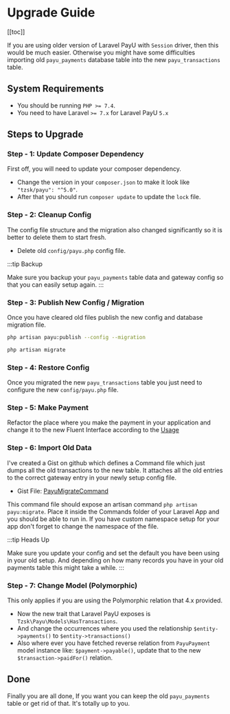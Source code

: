 # Upgrade Guide

[[toc]]

If you are using older version of Laravel PayU with `Session` driver, then this would be much easier. Otherwise you might have some difficulties importing old `payu_payments` database table into the new `payu_transactions` table.

## System Requirements

- You should be running `PHP >= 7.4`.
- You need to have Laravel `>= 7.x` for Laravel PayU `5.x`

## Steps to Upgrade

### Step - 1: Update Composer Dependency

First off, you will need to update your composer dependency. 

- Change the version in your `composer.json` to make it look like `"tzsk/payu": "^5.0"`.
- After that you should run `composer update` to update the `lock` file.

### Step - 2: Cleanup Config

The config file structure and the migration also changed significantly so it is better to delete them to start fresh.

- Delete old `config/payu.php` config file.

:::tip Backup

Make sure you backup your `payu_payments` table data and gateway config so that you can easily setup again.
:::

### Step - 3: Publish New Config / Migration

Once you have cleared old files publish the new config and database migration file.

```bash
php artisan payu:publish --config --migration

php artisan migrate
```

### Step - 4: Restore Config

Once you migrated the new `payu_transactions` table you just need to configure the new `config/payu.php` file.

### Step - 5: Make Payment

Refactor the place where you make the payment in your application and change it to the new Fluent Interface according to the [Usage](/usage)

### Step - 6: Import Old Data

I've created a Gist on github which defines a Command file which just dumps all the old transactions to the new table. It attaches all the old entries to the correct gateway entry in your newly setup config file.

- Gist File: [PayuMigrateCommand](https://github.com/tzsk)

This command file should expose an artisan command `php artisan payu:migrate`. Place it inside the Commands folder of your Laravel App and you should be able to run in. If you have custom namespace setup for your app don't forget to change the namespace of the file.

:::tip Heads Up

Make sure you update your config and set the default you have been using in your old setup. And depending on how many records you have in your old payments table this might take a while.
:::

### Step - 7: Change Model (Polymorphic)

This only applies if you are using the Polymorphic relation that 4.x provided.

- Now the new trait that Laravel PayU exposes is `Tzsk\Payu\Models\HasTransactions`.
- And change the occurrences where you used the relationship `$entity->payments()` to `$entity->transactions()`
- Also where ever you have fetched reverse relation from `PayuPayment` model instance like: `$payment->payable()`, update that to the new `$transaction->paidFor()` relation.

## Done

Finally you are all done, If you want you can keep the old `payu_payments` table or get rid of that. It's totally up to you.
